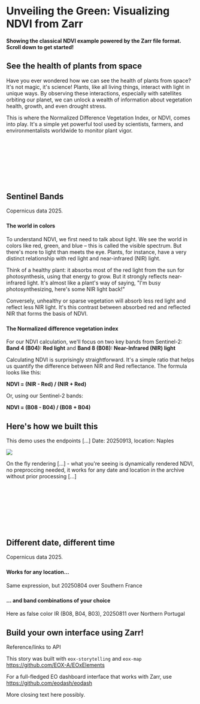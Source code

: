 # Unveiling the Green: Visualizing NDVI from Zarr <!--{ as="img" mode="hero" src="https://custom-scripts.sentinel-hub.com/custom-scripts/sentinel-2/ndvi/fig/fig1.png" }-->
#### Showing the classical NDVI example powered by the Zarr file format. Scroll down to get started! <!--{ style="font-size:1rem;opacity:0.7;margin-top:1rem;" }-->

## See the health of plants from space <!-- { style="margin-top: 7rem" } -->

Have you ever wondered how we can see the health of plants from space? It's not magic, it's science! Plants, like all living things, interact with light in unique ways. By observing these interactions, especially with satellites orbiting our planet, we can unlock a wealth of information about vegetation health, growth, and even drought stress.

This is where the Normalized Difference Vegetation Index, or NDVI, comes into play. It's a simple yet powerful tool used by scientists, farmers, and environmentalists worldwide to monitor plant vigor.

<div style="height: 7rem"></div>

## Sentinel Bands <!--{ as="eox-map" class="overlay-br" mode="tour" }-->
Copernicus data 2025. <!--{ style="opacity: 0.75; font-size: 1rem;" }-->

### <!--{ layers='[{"type":"Tile","properties":{"id":"s-2-l2a"},"source":{"type":"XYZ","url": "https://api.explorer.eopf.copernicus.eu/raster/collections/sentinel-2-l2a/items/S2C_MSIL2A_20250913T095041_N0511_R079_T33TVF_20250913T151113/tiles/WebMercatorQuad/{z}/{x}/{y}.png?variables=/measurements/reflectance/r10m:b04&variables=/measurements/reflectance/r10m:b03&variables=/measurements/reflectance/r10m:b02&rescale=0,0.3"}},{"type":"Tile","properties":{"id":"background"},"source":{"type":"WMTSCapabilities","url":"https://tiles.maps.eox.at/wmts/1.0.0/WMTSCapabilities.xml","layer":"s2cloudless-2022_3857"}}]' center=[14.2,40.8] zoom="12" animationOptions="{duration:500}" }-->
#### The world in colors
To understand NDVI, we first need to talk about light. We see the world in colors like red, green, and blue – this is called the visible spectrum. But there's more to light than meets the eye. Plants, for instance, have a very distinct relationship with red light and near-infrared (NIR) light.

Think of a healthy plant: it absorbs most of the red light from the sun for photosynthesis, using that energy to grow. But it strongly reflects near-infrared light. It's almost like a plant's way of saying, "I'm busy photosynthesizing, here's some NIR light back!"

Conversely, unhealthy or sparse vegetation will absorb less red light and reflect less NIR light. It's this contrast between absorbed red and reflected NIR that forms the basis of NDVI.

### <!--{ layers='[{"type":"Tile","properties":{"id":"s-2-l2a"},"source":{"type":"XYZ","url": "https://api.explorer.eopf.copernicus.eu/raster/collections/sentinel-2-l2a/items/S2C_MSIL2A_20250913T095041_N0511_R079_T33TVF_20250913T151113/tiles/WebMercatorQuad/{z}/{x}/{y}.png?expression=(/measurements/reflectance/r10m:b08-/measurements/reflectance/r10m:b04)/(/measurements/reflectance/r10m:b08%2b/measurements/reflectance/r10m:b04)&rescale=-1,1&colormap_name=rdylgn"}},{"type":"Tile","properties":{"id":"background"},"source":{"type":"WMTSCapabilities","url":"https://tiles.maps.eox.at/wmts/1.0.0/WMTSCapabilities.xml","layer":"s2cloudless-2022_3857"}}]' center=[14.2,40.8] zoom="12" animationOptions="{duration:500}" }-->
#### The Normalized difference vegetation index
For our NDVI calculation, we'll focus on two key bands from Sentinel-2:
**Band 4 (B04): Red light** and **Band 8 (B08): Near-Infrared (NIR) light**

Calculating NDVI is surprisingly straightforward. It's a simple ratio that helps us quantify the difference between NIR and Red reflectance. The formula looks like this:

**NDVI = (NIR - Red) / (NIR + Red)**

Or, using our Sentinel-2 bands:

**NDVI = (B08 - B04) / (B08 + B04)**

## Here's how we built this <!-- { style="margin-top: 7rem" } -->
This demo uses the endpoints [...]
Date: 20250913, location: Naples

![](https://placehold.co/400x300?text=Some+image+here)

On the fly rendering [...] - what you're seeing is dynamically rendered NDVI, no preproccing needed, it works for any date and location in the archive without prior processing [...]

<div style="height: 7rem"></div>

## Different date, different time <!--{ as="eox-map" class="overlay-br" mode="tour" }-->
Copernicus data 2025. <!--{ style="opacity: 0.75; font-size: 1rem;" }-->

### <!--{ layers='[{"type":"Tile","properties":{"id":"s-2-l2a"},"source":{"type":"XYZ","url": "https://api.explorer.eopf.copernicus.eu/raster/collections/sentinel-2-l2a/items/S2B_MSIL2A_20250804T103629_N0511_R008_T31TDH_20250804T130722/tiles/WebMercatorQuad/{z}/{x}/{y}.png?expression=(/measurements/reflectance/r10m:b08-/measurements/reflectance/r10m:b04)/(/measurements/reflectance/r10m:b08%2b/measurements/reflectance/r10m:b04)&rescale=-1,1&colormap_name=rdylgn"}},{"type":"Tile","properties":{"id":"background"},"source":{"type":"WMTSCapabilities","url":"https://tiles.maps.eox.at/wmts/1.0.0/WMTSCapabilities.xml","layer":"s2cloudless-2022_3857"}}]' center=[2.88,42.8] zoom="12" }-->
#### Works for any location...
Same expression, but 20250804 over Southern France

### <!--{ layers='[{"type":"Tile","properties":{"id":"s-2-l2a"},"source":{"type":"XYZ","url": "https://api.explorer.eopf.copernicus.eu/raster/collections/sentinel-2-l2a/items/S2C_MSIL2A_20250811T112131_N0511_R037_T29TPF_20250811T152216/tiles/WebMercatorQuad/{z}/{x}/{y}.png?variables=/measurements/reflectance/r10m:b08&variables=/measurements/reflectance/r10m:b04&variables=/measurements/reflectance/r10m:b03&rescale=0,0.3"}},{"type":"Tile","properties":{"id":"background"},"source":{"type":"WMTSCapabilities","url":"https://tiles.maps.eox.at/wmts/1.0.0/WMTSCapabilities.xml","layer":"s2cloudless-2022_3857"}}]' center=[-7,41] zoom="12" }-->
#### ... and band combinations of your choice
Here as false color IR (B08, B04, B03), 20250811 over Northern Portugal

## Build your own interface using Zarr! <!-- { style="margin-top: 7rem" } -->
Reference/links to API

This story was built with `eox-storytelling` and `eox-map`
https://github.com/EOX-A/EOxElements

For a full-fledged EO dashboard interface that works with Zarr, use https://github.com/eodash/eodash

More closing text here possibly.
